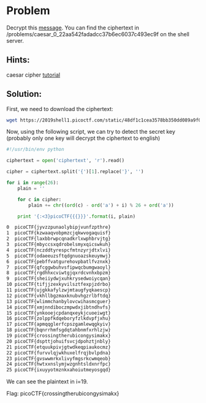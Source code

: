 # Problem
Decrypt this [message](https://2019shell1.picoctf.com/static/48df1c1cea3578bb350dd089a9f0bc10/ciphertext). You can find the ciphertext in /problems/caesar_0_22aa542fadadcc37b6ec6037c493ec9f on the shell server.

## Hints:
caesar cipher [tutorial](https://learncryptography.com/classical-encryption/caesar-cipher)

## Solution:

First, we need to download the ciphertext:
```bash
wget https://2019shell1.picoctf.com/static/48df1c1cea3578bb350dd089a9f0bc10/ciphertext
```

Now, using the following script, we can try to detect the secret key (probably only one key will decrypt the ciphertext to english)
```python
#!/usr/bin/env python

ciphertext = open('ciphertext', 'r').read()

cipher = ciphertext.split('{')[1].replace('}', '')

for i in range(26):
	plain = ''

	for c in cipher:
		plain += chr((ord(c) - ord('a') + i) % 26 + ord('a'))

	print '{:<3}picoCTF{{{}}}'.format(i, plain)
```

```bash
0  picoCTF{jyvzzpunaolybipjvunfzpthre}
1  picoCTF{kzwaaqvobpmzcjqkwvogaquisf}
2  picoCTF{laxbbrwpcqnadkrlxwphbrvjtg}
3  picoCTF{mbyccsxqdrobelsmyxqicswkuh}
4  picoCTF{nczddtyrespcfmtnzyrjdtxlvi}
5  picoCTF{odaeeuzsftqdgnuoazskeuymwj}
6  picoCTF{pebffvatgurehovpbatlfvznxk}
7  picoCTF{qfcggwbuhvsfipwqcbumgwaoyl}
8  picoCTF{rgdhhxcviwtgjqxrdcvnhxbpzm}
9  picoCTF{sheiiydwjxuhkrysedwoiycqan}
10 picoCTF{tifjjzexkyvilsztfexpjzdrbo}
11 picoCTF{ujgkkafylzwjmtaugfyqkaescp}
12 picoCTF{vkhllbgzmaxknubvhgzrlbftdq}
13 picoCTF{wlimmchanbylovcwihasmcguer}
14 picoCTF{xmjnndiboczmpwdxjibtndhvfs}
15 picoCTF{ynkooejcpdanqxeykjcuoeiwgt}
16 picoCTF{zolppfkdqeboryfzlkdvpfjxhu}
17 picoCTF{apmqqglerfcpszgamlewqgkyiv}
18 picoCTF{bqnrrhmfsgdqtahbnmfxrhlzjw}
19 picoCTF{crossingtherubicongysimakx}
20 picoCTF{dspttjohuifsvcjdpohztjnbly}
21 picoCTF{etquukpivjgtwdkeqpiaukocmz}
22 picoCTF{furvvlqjwkhuxelfrqjbvlpdna}
23 picoCTF{gvswwmrkxlivyfmgsrkcwmqeob}
24 picoCTF{hwtxxnslymjwzgnhtsldxnrfpc}
25 picoCTF{ixuyyotmznkxahoiutmeyosgqd}
```

We can see the plaintext in i=19.

Flag: picoCTF{crossingtherubicongysimakx}
